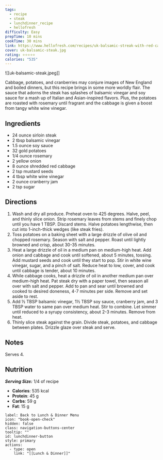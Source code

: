 ```yaml
---
tags:
  - recipe
  - steak
  - lunchdinner_recipe
  - hellofresh
difficulty: Easy
prepTime: 10 mins
cookTime: 30 mins
link: https://www.hellofresh.com/recipes/uk-balsamic-streak-with-red-cabb-5841a8ad9df18165854cdd72
cover: uk-balsamic-steak.jpg
rating: ⭐️⭐️⭐️⭐️⭐️
calories: "535"
---
```


![[uk-balsamic-steak.jpeg]]

Cabbage, potatoes, and cranberries may conjure images of New England and boiled dinners, but this recipe brings in some more worldly flair. The sauce that adorns the steak has splashes of balsamic vinegar and soy sauce for a mash up of Italian and Asian-inspired flavors. Plus, the potatoes are roasted with rosemary until fragrant and the cabbage is given a boost from tangy white wine vinegar.

## Ingredients
- 24 ounce sirloin steak
- 2 tbsp balsamic vinegar
- 1.5 ounce soy sauce
- 32 gold potatoes
- 1/4 ounce rosemary
- 2 yellow onion
- 8 ounce shredded red cabbage
- 2 tsp mustard seeds
- 4 tbsp white wine vinegar
- 2 ounce cranberry jam
- 2 tsp sugar


## Directions
1. Wash and dry all produce. Preheat oven to 425 degrees. Halve, peel, and thinly slice onion. Strip rosemary leaves from stems and finely chop until you have 1 TBSP. Discard stems. Halve potatoes lengthwise, then cut into 1-inch-thick wedges (like steak fries).
2. Toss potatoes on a baking sheet with a large drizzle of olive oil and chopped rosemary. Season with salt and pepper. Roast until lightly browned and crisp, about 30-35 minutes.
3. Heat a large drizzle of oil in a medium pan on medium-high heat. Add onion and cabbage and cook until softened, about 5 minutes, tossing. Add mustard seeds and cook until they start to pop. Stir in white wine vinegar, sugar, and a pinch of salt. Reduce heat to low, cover, and cook until cabbage is tender, about 10 minutes.
4. While cabbage cooks, heat a drizzle of oil in another medium pan over medium-high heat. Pat steak dry with a paper towel, then season all over with salt and pepper. Add to pan and sear until browned and cooked to desired doneness, 4-7 minutes per side. Remove and set aside to rest.
5. Add ½ TBSP balsamic vinegar, 1½ TBSP soy sauce, cranberry jam, and 3 TBSP water to same pan over medium heat. Stir to combine. Let simmer until reduced to a syrupy consistency, about 2-3 minutes. Remove from heat.
6. Thinly slice steak against the grain. Divide steak, potatoes, and cabbage between plates. Drizzle glaze over steak and serve.

## Notes
Serves 4.

## Nutrition
***Serving Size:*** 1/4 of recipe
- **Calories**: 535 kcal
- **Protein**: 45 g
- **Carbs**: 59 g
- **Fat**: 15 g


```meta-bind-button
label: Back to Lunch & Dinner Menu
icon: "book-open-check"
hidden: false
class: navigation-buttons-center
tooltip: ""
id: lunchdinner-button
style: primary
actions:
  - type: open
    link: "[[Lunch & Dinner]]"

```
 

